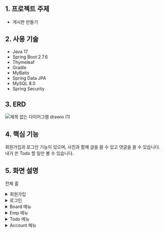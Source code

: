 ## 1. 프로젝트 주제
 - 게시판 만들기
## 2. 사용 기술
 - Java 17  
 - Spring Boot 2.7.6 
 - Thymeleaf  
 - Gradle  
 - MyBatis  
 - Spring Data JPA 
 - MySQL 8.0 
 - Spring Security 
## 3. ERD<br>
![제목 없는 다이어그램 drawio (1)](https://user-images.githubusercontent.com/113006963/209071245-503d5463-6da1-4332-bafd-ad3fb0e1ca68.png)
## 4. 핵심 기능
회원가입과 로그인 기능이 있으며, 사진과 함께 글을 쓸 수 있고 댓글을 쓸 수 있습니다.<br>
내가 쓴 Todo 할 일만 볼 수 있습니다.
## 5. 화면 설명
전체 흘
<details>
<summary>회원가입</summary>

![merge_from_ofoct](https://user-images.githubusercontent.com/113006963/209277509-7429e6d0-4ca5-47c9-a1f2-27b55afd0605.jpg)
- 아이디 중복 검사가 가능합니다.
</details>
<details>
<summary>로그인</summary>

![로그인](https://user-images.githubusercontent.com/113006963/209075540-19b9826c-9125-4833-b6d1-9c5be98c38d8.JPG)
 - SecurityFilterChain을 통하여 권한에 따른 접속을 제한합니다.<br>
 - User 권한을 가진 사용자들은 Board와 Todo 메뉴에 접근이 가능합니다. 따라서 해당 메뉴 접속 시 로그인은 필수입니다.<br>
</details>
<details>
 <summary>Board 메뉴</summary>
 
 ![merge_from_ofoct (4)](https://user-images.githubusercontent.com/113006963/209288409-489472d7-6ff3-4f17-a19a-2ed21d688af5.jpg)
 - 로그인한 회원 이름이 작성자에 표시되며, 사진과 함께 글을 등록할 수 있습니다.
 - 다른 회원에게는 수정, 삭제 버튼이 보이지 않습니다.
 - 게시글 수정, 삭제 기능이 있습니다.
 - 댓글 등록, 수정, 삭제가 가능합니다.
 </details>
 <details>
 <summary>Emp 메뉴</summary>
 
 ### (1) Emp 리스트
 ![emp](https://user-images.githubusercontent.com/113006963/209284372-7ea202ca-f05c-42fc-8f59-fa04a210d6e8.JPG)
 - https://www.lesstif.com/dbms/oracle-mysql-emp-dept-table-schema-test-data-18219073.html 테스트 용도로 EMP 테이블과 DEPT 테이블을 생성해서 두 테이블을 조인시켜 리스트를 출력합니다.
 ### (2) 상세보기
 ![EMP상세보기](https://user-images.githubusercontent.com/113006963/209285276-2eb5ea50-341c-4196-9d1d-81368a248216.JPG)
 - 이름을 클릭하면 정보를 볼 수 있고, 별점과 댓글을 남길 수 있는 페이지입니다.
 ### (3) 댓글 수정, 삭제
 ![merge_from_ofoct (3)](https://user-images.githubusercontent.com/113006963/209286027-a92cb6b9-d5dc-4fa9-844d-3b197ee8bc86.jpg)
 - 모달창을 띄워 값을 가져오고, 값을 변경하여 수정이 반영되도록 합니다.
 - confirm창을 띄워 삭제 여부를 묻고 삭제합니다.
 </details>
 <details>
 <summary>Todo 메뉴</summary>
 
 ### (1) Todo 페이지
 ![todo](https://user-images.githubusercontent.com/113006963/209280242-ec1635d7-d176-489e-a27b-08e8880c9a5d.JPG)
 - 할일과 기한을 등록하면 리스트에 추가됩니다.
 - 내가 쓴 todo 리스트만 보게 하기 위해 Repository에서 작성자 컬럼을 조건으로 하는 쿼리를 생성해서 ajax를 통해 리스트를 불러옵니다.
 - 미완료 된 todo는 D-day가 보이게 하고, 하단에 진행중인 todo만 볼 수 있는 버튼을 따로 생성합니다.
 ### (2) Todo 수정
 ![todo수정](https://user-images.githubusercontent.com/113006963/209282145-69926671-8300-44f4-8c00-a60d18403b69.JPG)
 - 모달창을 띄워 값을 가져오고, 값을 변경하여 수정이 반영되도록 합니다.
 ### (3) Todo 검색
![사본 -검색결과](https://user-images.githubusercontent.com/113006963/209283536-ba746820-45d4-458c-9877-871a843f0444.jpg)
 - 'es'만 검색했을 때 'es'를 포함하는 Todo 검색 결과를 출력합니다.
 ### (4) Todo 삭제
![merge_from_ofoct (2)](https://user-images.githubusercontent.com/113006963/209284016-5db446f6-c7d8-4459-afda-7c10dc6524f4.jpg)
 - confirm창을 띄워 삭제 여부를 묻고 삭제합니다.
 </details>
 <details>
 <summary>Account 메뉴</summary>
 
 ![merge_from_ofoct (1)](https://user-images.githubusercontent.com/113006963/209279395-4d28abd1-95b5-4130-8445-1272ce756791.jpg)
 - 비로그인 상태에서는 **로그인**, **회원가입**이 보이고, 로그인 상태에서는 **ID**와 **user이름**, **로그아웃**이 보입니다.
 </details>

